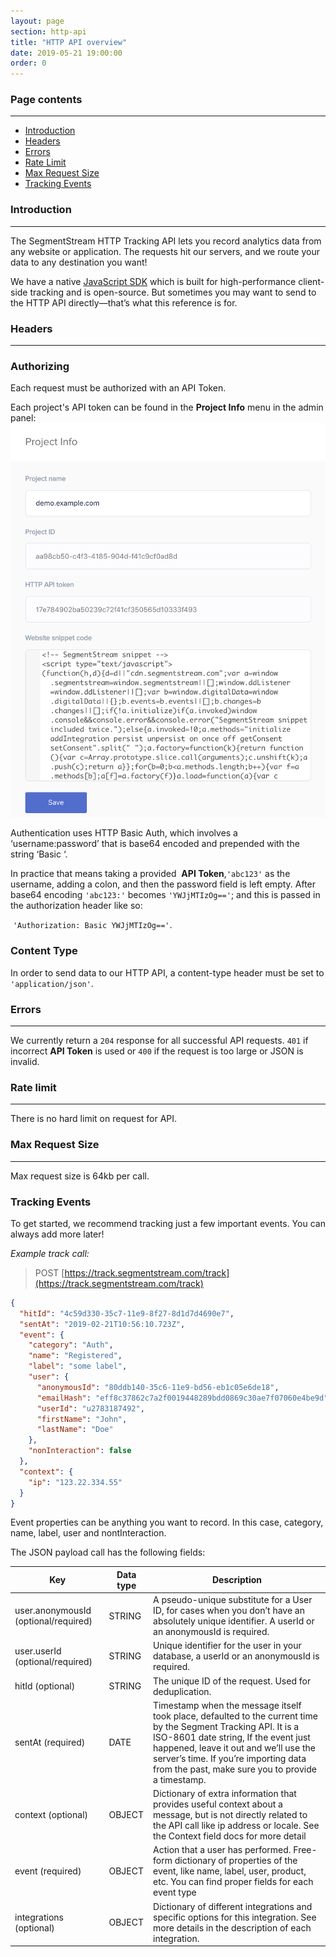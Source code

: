 ```yaml
---
layout: page
section: http-api
title: "HTTP API overview"
date: 2019-05-21 19:00:00
order: 0
---
```


### Page contents
------
<ul class="page-navigation">
  <li><a href="#introduction">Introduction</a></li>
  <li><a href="#headers">Headers</a></li>
  <li><a href="#errors">Errors</a></li>
  <li><a href="#rateLimit">Rate Limit</a></li>
  <li><a href="#maxRequestSize">Max Request Size</a></li>
  <li><a href="#trackingEvents">Tracking Events</a></li>
</ul>

### <a name="introduction"></a>Introduction
------
The SegmentStream HTTP Tracking API lets you record analytics data from any website or application. The requests hit our servers, and we route your data to any destination you want!

We have a native [JavaScript SDK](https://github.com/segmentstream/digital-data-manager) which is built for high-performance client-side tracking and is open-source. But sometimes you may want to send to the HTTP API directly—that’s what this reference is for.

### <a name="headers"></a>Headers
------

### Authorizing

Each request must be authorized with an API Token.

Each project's API token can be found in the **Project Info** menu in the admin panel:
![](/img/project-info.png)

Authentication uses HTTP Basic Auth, which involves a ‘username:password’ that is base64 encoded and prepended with the string ‘Basic ‘.

In practice that means taking a provided  **API Token**,`'abc123'` as the username, adding a colon, and then the password field is left empty. After base64 encoding `'abc123:'` becomes `'YWJjMTIzOg=='`; and this is passed in the authorization header like so:

 `'Authorization: Basic YWJjMTIzOg=='`.

### Content Type

In order to send data to our HTTP API, a content-type header must be set to `'application/json'`.

### <a name="errors"></a>Errors
------

We currently return a `204` response for all successful API requests. `401` if incorrect **API Token** is used or `400` if the request is too large or JSON is invalid.

### <a name="rateLimit"></a>Rate limit
------

There is no hard limit on request for API.

### <a name="maxRequestSize"></a>Max Request Size
------

Max request size is 64kb per call.

### <a name="trackingEvents"></a>Tracking Events

To get started, we recommend tracking just a few important events. You can always add more later!

*Example track call:*

> POST [https://track.segmentstream.com/track](https://track.segmentstream.com/track)

```json
{
  "hitId": "4c59d330-35c7-11e9-8f27-8d1d7d4690e7",
  "sentAt": "2019-02-21T10:56:10.723Z",
  "event": {
    "category": "Auth",
    "name": "Registered",
    "label": "some label",
    "user": {
      "anonymousId": "80ddb140-35c6-11e9-bd56-eb1c05e6de18",
      "emailHash": "eff8c37862c7a2f0019448289bdd0869c30ae7f07060e4be9d",
      "userId": "u2783187492",
      "firstName": "John",
      "lastName": "Doe"
    },
    "nonInteraction": false
  },
  "context": {
    "ip": "123.22.334.55"
  }
}
```

Event properties can be anything you want to record. In this case, category, name, label, user and nontInteraction.

The JSON payload call has the following fields:

Key | Data type | Description
--- | --- | ---
user.anonymousId (optional/required) |	STRING |	A pseudo-unique substitute for a User ID, for cases when you don’t have an absolutely unique identifier. A userId or an anonymousId is required.
user.userId (optional/required) |	STRING |	Unique identifier for the user in your database, a userId or an anonymousId is required.
hitId (optional) |	STRING |	The unique ID of the request. Used for deduplication.
sentAt (required) |	DATE |	Timestamp when the message itself took place, defaulted to the current time by the Segment Tracking API. It is a ISO-8601 date string, If the event just happened, leave it out and we’ll use the server’s time. If you’re importing data from the past, make sure you to provide a timestamp.
context (optional) |	OBJECT |	Dictionary of extra information that provides useful context about a message, but is not directly related to the API call like ip address or locale. See the Context field docs for more detail
event (required) |	OBJECT |	Action that a user has performed. Free-form dictionary of properties of the event, like name, label, user, product, etc. You can find proper fields for each event type <HERE>
integrations (optional) |	OBJECT |	Dictionary of different integrations and specific options for this integration. See more details in the description of each integration.
